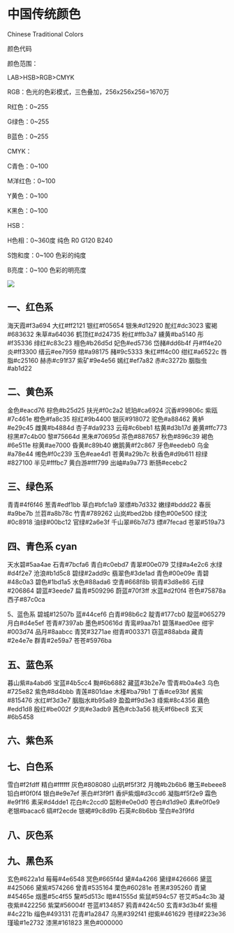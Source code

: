 # 中国传统颜色

Chinese Traditional Colors

颜色代码

颜色范围：

LAB>HSB>RGB>CMYK

RGB：色光的色彩模式，三色叠加，256x256x256=1670万

R红色：0~255

G绿色：0~255

B蓝色：0~255

CMYK：

C青色：0~100

M洋红色：0~100

Y黄色：0~100

K黑色：0~100

HSB：

H色相：0~360度 纯色 R0 G120 B240

S饱和度：0~100 色彩的纯度

B亮度：0~100 色彩的明亮度

![](https://pic.wenwen.soso.com/pqpic/wenwenpic/0/20200525164452-204790272_gif_200_180_12849/0)



## 一、红色系

海天霞#f3a694
大红#ff2121
银红#f05654 
银朱#d12920
酡红#dc3023
蜜褐#683632
朱草#a64036
鹤顶红#d24735
粉红#ffb3a7
纁黄#ba5140
彤#f35336
绯红#c83c23 
檀色#b26d5d
妃色#ed5736 
岱赭#dd6b4f
丹#ff4e20
炎#ff3300
缙云#ee7959
绾#a98175
赭#9c5333 
朱红#ff4c00
绀红#a6522c
唇脂#c25160
赫赤#c91f37 
紫矿#9e4e56
嫣红#ef7a82
赤#c3272b
胭脂虫#ab1d22

## 二、黄色系

金色#eacd76
棕色#b25d25 
扶光#f0c2a2
琥珀#ca6924
沉香#99806c
紫瓯#7c461e
橙色#fa8c35 
棕红#9b4400 
银灰#918072
驼色#a88462 
黄栌#e29c45
雌黄#b4884d
杏子#da9233
云母#c6beb1
枯黄#d3b17d
姜黄#ffc773
棕黑#7c4b00 
黎#75664d
黑朱#70695d
茶色#887657
秋色#896c39
褐色#6e511e
棕黄#ae7000
昏黄#c89b40
嫩鹅黄#f2c867
牙色#eedeb0
乌金#a78e44
缃色#f0c239 
玉色#eae4d1
苍黄#a29b7c
秋香色#d9b611
棕绿#827100
半见#fffbc7
黄白游#fff799
出岫#a9a773
断肠#ecebc2

## 三、绿色系

青青#4f6f46
葱青#edf1bb
草白#bfc1a9
翠缥#b7d332
嫩绿#bddd22
春辰#a9be7b
兰苕#a8b78c
竹青#789262
山岚#bed2bb
绿色#00e500 
绿沈#0c8918
油绿#00bc12
官绿#2a6e3f
千山翠#6b7d73
缥#7fecad
苍翠#519a73

## 四、青色系 cyan

天水碧#5aa4ae
石青#7bcfa6
青白#c0ebd7 
青翠#00e079
艾绿#a4e2c6
水绿#d4f2e7
沧浪#b1d5c8
碧绿#2add9c
翡翠色#3de1ad
青色#00e09e 
青碧#48c0a3
碧色#1bd1a5 
水色#88ada6 
空青#668f8b
铜青#3d8e86
石绿#206864
碧蓝#3eede7
扁青#509296
蔚蓝#70f3ff
水蓝#d2f0f4 
苍色#75878a
西子#87c0ca

5、蓝色系
碧城#12507b
蓝#44cef6
白青#98b6c2
靛青#177cb0
靛蓝#065279
月白#d4e5ef
苍青#7397ab
墨色#50616d
青鸾#9aa7b1
碧落#aed0ee
绀宇#003d74
品月#8aabcc
青冥#3271ae
绀青#003371
窃蓝#88abda
藏青#2e4e7e
群青#2e59a7
苍苍#5976ba

## 五、蓝色系

暮山紫#a4abd6
宝蓝#4b5cc4
黝#6b6882
藏蓝#3b2e7e
雪青#b0a4e3
乌色#725e82
紫色#8d4bbb
青莲#801dae
木槿#ba79b1
丁香#ce93bf
酱紫#815476
水红#f3d3e7
胭脂水#b95a89
盈盈#f9d3e3
绛紫#8c4356
藕色#edd1d8
殷红#be002f 
夕岚#e3adb9
茜色#cb3a56
桃夭#f6bec8
玄天#6b5458

## 六、紫色系



## 七、白色系

雪白#f2fdff
精白#ffffff
灰色#808080
山矾#f5f3f2
月魄#b2b6b6
皦玉#ebeee8
铅白#f0f0f4
银白#e9e7ef
荼白#f3f9f1
香炉紫烟#d3ccd6
凝脂#f5f2e9
霜色#e9f1f6
素采#d4dde1
花白#c2ccd0
韶粉#e0e0d0
苍白#d1d9e0
素#e0f0e9
老银#bacac6
缟#f2ecde
银褐#9c8d9b
石英#c8b6bb
莹白#e3f9fd

## 八、灰色系



## 九、黑色系

玄色#622a1d
莓莓#4e6548
冥色#665f4d
黛#4a4266
黛绿#426666
黛蓝#425066
黛紫#574266
曾青#535164
栗色#60281e 
苍黑#395260
青黛#45465e
烟墨#5c4f55
黧#5d513c
暗#41555d
紫鼠#594c57
苍艾#5a4c3b
凝夜紫#422256
紫棠#56004f
苍蓝#134857
鸦青#424c50 
玄青#3d3b4f
紫檀#4c221b
缁色#493131
花青#1a2847
乌黑#392f41
绀紫#461629
苍绿#223e36
瑾瑜#1e2732
漆黑#161823
黑色#000000

